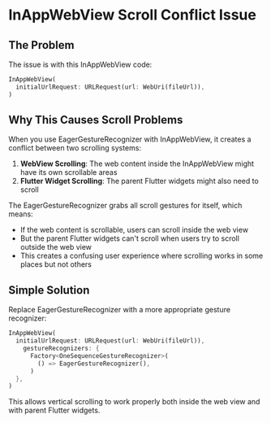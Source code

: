 # InAppWebView Scroll Conflict Issue

## The Problem

The issue is with this InAppWebView code:

```dart
InAppWebView(
  initialUrlRequest: URLRequest(url: WebUri(fileUrl)),
)
```

## Why This Causes Scroll Problems

When you use EagerGestureRecognizer with InAppWebView, it creates a conflict between two scrolling systems:

1. **WebView Scrolling**: The web content inside the InAppWebView might have its own scrollable areas
2. **Flutter Widget Scrolling**: The parent Flutter widgets might also need to scroll

The EagerGestureRecognizer grabs all scroll gestures for itself, which means:
- If the web content is scrollable, users can scroll inside the web view
- But the parent Flutter widgets can't scroll when users try to scroll outside the web view
- This creates a confusing user experience where scrolling works in some places but not others

## Simple Solution

Replace EagerGestureRecognizer with a more appropriate gesture recognizer:

```dart
InAppWebView(
  initialUrlRequest: URLRequest(url: WebUri(fileUrl)),
    gestureRecognizers: {
      Factory<OneSequenceGestureRecognizer>(
        () => EagerGestureRecognizer(),
      )
  },
)
```

This allows vertical scrolling to work properly both inside the web view and with parent Flutter widgets.
